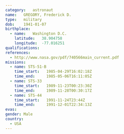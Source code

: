 ```yaml
---
category:	astronaut
name:	GREGORY, Frederick D.
type:	military
dob:	1941-01-07
birthplace:
  - name:	Washington D.C.
    latitude:	38.904758
    longitude:	-77.016251
qualifications:
references:
  - http://www.nasa.gov/pdf/740566main_current.pdf
missions:
  - name: STS-51-B
    time_start:   1985-04-29T16:02:18Z
    time_end:     1985-05-06T16:11:05Z
  - name: STS-33
    time_start:   1989-11-23T00:23:30Z
    time_end:     1989-11-28T00:30:17Z
  - name: STS-44
    time_start:   1991-11-24T23:44Z
    time_end:     1991-12-01T22:34:13Z
evas:
gender:	Male
country:
  - USA
---
```


